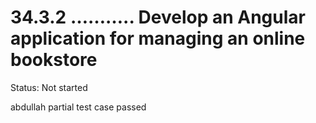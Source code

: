 # 34.3.2 ……….. Develop an Angular application for managing an online bookstore

Status: Not started

abdullah partial test case passed